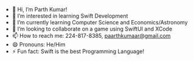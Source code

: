 - 👋 Hi, I’m Parth Kumar!
- 👀 I’m interested in learning Swift Development
- 🌱 I’m currently learning Computer Science and Economics/Astronomy
- 💞️ I’m looking to collaborate on a game using SwiftUI and XCode
- 📫 How to reach me: 224-817-8385, paarthkumaar@gmail.com
- 😄 Pronouns: He/Him
- ⚡ Fun fact: Swift is the best Programming Language!

<!---
pk620/pk620 is a ✨ special ✨ repository because its `README.md` (this file) appears on your GitHub profile.
You can click the Preview link to take a look at your changes.
--->
